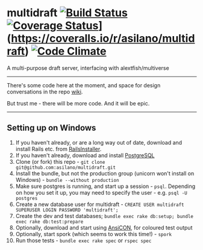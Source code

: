 multidraft [![Build Status](https://travis-ci.org/asilano/multidraft.png?branch=master)](https://travis-ci.org/asilano/multidraft) [![Coverage Status](https://codeclimate.com/github/asilano/multidraft/badges/coverage.svg)](https://codeclimate.com/github/asilano/multidraft)](https://coveralls.io/r/asilano/multidraft) [![Code Climate](https://codeclimate.com/github/asilano/multidraft.png)](https://codeclimate.com/github/asilano/multidraft)
==========

A multi-purpose draft server, interfacing with alextfish/multiverse

----

There's some code here at the moment, and space for design conversations in the repo [wiki](https://github.com/asilano/multidraft/wiki).

But trust me - there will be more code. And it will be epic.

----

Setting up on Windows
----

1. If you haven't already, or are a long way out of date, download and install Rails etc. from [RailsInstaller](http://railsinstaller.org).
2. If you haven't already, download and install [PostgreSQL](http://www.postgresql.org/download/windows/)
3. Clone (or fork) this repo - `git clone git@github.com:asilano/multidraft.git`
4. Install the bundle, but not the production group (unicorn won't install on Windows) - `bundle --without production`
5. Make sure postgres is running, and start up a session - `psql`. Depending on how you set it up, you may need to specify the user - e.g. `psql -U postgres`
6. Create a new database user for multidraft - `CREATE USER multidraft SUPERUSER LOGIN PASSWORD 'multidraft';`
7. Create the dev and test databases; `bundle exec rake db:setup; bundle exec rake db:test:prepare`
8. Optionally, download and start using [AnsiCON](https://github.com/adoxa/ansicon), for coloured test output
9. Optionally, start spork (which seems to work this time!) - `spork`
10. Run those tests - `bundle exec rake spec` or `rspec spec`